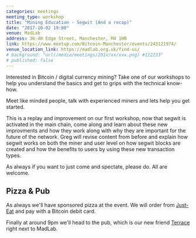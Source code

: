 ```yaml
---
categories: meetings
meeting_type: workshop
title: "Mining Education - Segwit (And a recap)"
date: "2017-10-02 19:00"
venue: MadLab
address: 36-40 Edge Street, Manchester, M4 1HN
link: https://www.meetup.com/Bitcoin-Manchester/events/243121974/
venue_location_link: https://madlab.org.uk/find-us/
# background: "url(/media/meetings/201x/xx/xxx.png) #112233"
# published: false
---
```


Interested in Bitcoin / digital currency mining? Take one of our workshops to help you understand the basics and get to grips with the technical know-how.

Meet like minded people, talk with experienced miners and lets help you get started.

This is a replay and improvement on our first workshop, now that segwit is activated in the main chain, come along and learn about these new improvments and how they work along with why they are important for the future of the network. Greg will revise content from before and explain how segwit works on both the miner and user level on how segwit blocks are created and how the benefits to users by using these new transaction types.

As always if you want to just come and spectate, please do. All are welcome.

## Pizza & Pub

As always we'll have sponsored pizza at the event. We will order from [Just-Eat][just-eat] and pay with a Bitcoin debit card.

Finally at around 9pm we'll head to the pub, which is our new friend [Terrace][terrace] right next to MadLab.

[just-eat]: https://www.just-eat.co.uk
[terrace]: https://twitter.com/nqterrace
